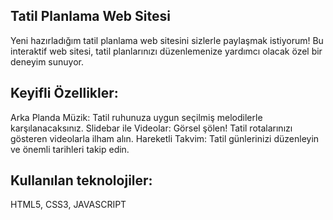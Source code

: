 

<h2> Tatil Planlama Web Sitesi </h2>

Yeni hazırladığım tatil planlama web sitesini sizlerle paylaşmak istiyorum!  Bu interaktif web sitesi, tatil planlarınızı düzenlemenize yardımcı olacak özel bir deneyim sunuyor.

<h2> Keyifli Özellikler:</h2>

 Arka Planda Müzik: Tatil ruhunuza uygun seçilmiş melodilerle karşılanacaksınız.
 Slidebar ile Videolar: Görsel şölen! Tatil rotalarınızı gösteren videolarla ilham alın.
 Hareketli Takvim: Tatil günlerinizi düzenleyin ve önemli tarihleri takip edin.

<h2>Kullanılan teknolojiler:</h2>

HTML5, CSS3, JAVASCRIPT